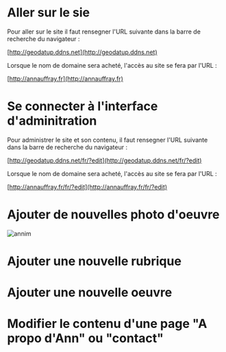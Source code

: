 # Aller sur le sie

Pour aller sur le site il faut rensegner l'URL suivante dans la barre de recherche du navigateur :

[http://geodatup.ddns.net](http://geodatup.ddns.net) 


Lorsque le nom de domaine sera acheté, l'accès au site se fera par l'URL :

[http://annauffray.fr](http://annauffray.fr) 

# Se connecter à l'interface d'adminitration

Pour administrer le site et son contenu, il faut rensegner l'URL suivante dans la barre de recherche du navigateur :

[http://geodatup.ddns.net/fr/?edit](http://geodatup.ddns.net/fr/?edit) 


Lorsque le nom de domaine sera acheté, l'accès au site se fera par l'URL :

[http://annauffray.fr/fr/?edit](http://annauffray.fr/fr/?edit)




# Ajouter de nouvelles photo d'oeuvre
 
![annim]({annim-add-oeuvre}modify_page.gif)


# Ajouter une nouvelle rubrique


# Ajouter une nouvelle oeuvre


# Modifier le contenu d'une page "A propo d'Ann" ou "contact"

